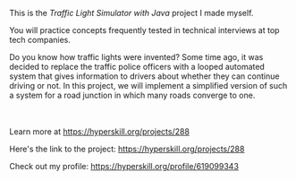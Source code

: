 This is the *Traffic Light Simulator with Java* project I made myself.


<div>
<div>You will practice concepts frequently tested in technical interviews at top tech companies.</div>

<p>Do you know how traffic lights were invented? Some time ago, it was decided to replace the traffic police officers with a looped automated system that gives information to drivers about whether they can continue driving or not. In this project, we will implement a simplified version of such a system for a road junction in which many roads converge to one.</p>
</div><br/><br/>Learn more at <a href="https://hyperskill.org/projects/288?utm_source=ide&utm_medium=ide&utm_campaign=ide&utm_content=project-card">https://hyperskill.org/projects/288</a>

Here's the link to the project: https://hyperskill.org/projects/288

Check out my profile: https://hyperskill.org/profile/619099343